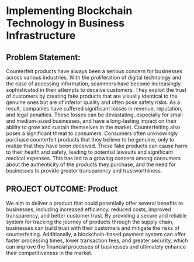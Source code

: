 # Implementing Blockchain Technology in Business Infrastructure
## Problem Statement:
Counterfeit products have always been a serious concern for businesses across various
industries. With the proliferation of digital technology and the ease of accessing
information, scammers have become increasingly sophisticated in their attempts to deceive
customers. They exploit the trust of customers by creating fake products that are visually
identical to the genuine ones but are of inferior quality and often pose safety risks. As a
result, companies have suffered significant losses in revenue, reputation, and legal
penalties. These losses can be devastating, especially for small and medium-sized
businesses, and have a long-lasting impact on their ability to grow and sustain themselves in
the market. Counterfeiting also poses a significant threat to consumers. Consumers often
unknowingly purchase counterfeit products that they believe to be genuine, only to realize
that they have been deceived. These fake products can cause harm to their health and safety,
leading to potential lawsuits and significant medical expenses. This has led to a growing
concern among consumers about the authenticity of the products they purchase, and the
need for businesses to provide greater transparency and trustworthiness. 

## PROJECT OUTCOME: Product
We aim to deliver a product that could potentially offer several benefits to
businesses, including increased efficiency, reduced costs, improved transparency,
and better customer trust. By providing a secure and reliable system for tracking the
journey of products through the supply chain, businesses can build trust with their
customers and mitigate the risks of counterfeiting. Additionally, a blockchain-based
payment system can offer faster processing times, lower transaction fees, and greater
security, which can improve the financial processes of businesses and ultimately
enhance their competitiveness in the market. 
